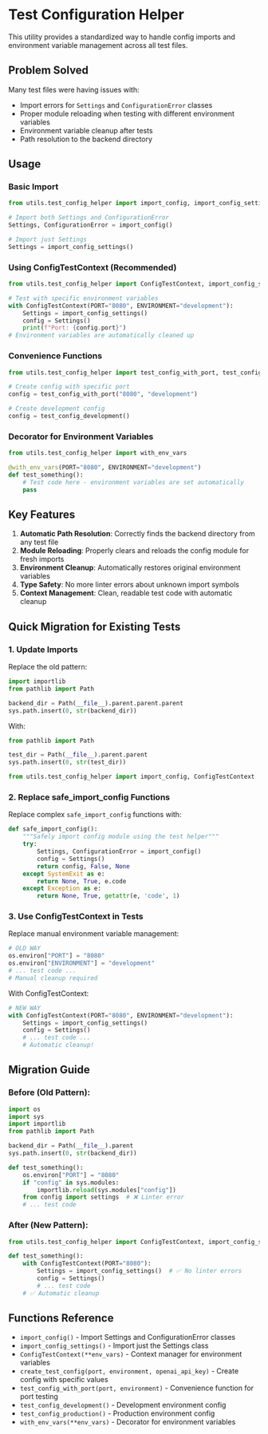 # Test Configuration Helper

This utility provides a standardized way to handle config imports and environment variable management across all test files.

## Problem Solved

Many test files were having issues with:
- Import errors for `Settings` and `ConfigurationError` classes
- Proper module reloading when testing with different environment variables
- Environment variable cleanup after tests
- Path resolution to the backend directory

## Usage

### Basic Import

```python
from utils.test_config_helper import import_config, import_config_settings

# Import both Settings and ConfigurationError
Settings, ConfigurationError = import_config()

# Import just Settings
Settings = import_config_settings()
```

### Using ConfigTestContext (Recommended)

```python
from utils.test_config_helper import ConfigTestContext, import_config_settings

# Test with specific environment variables
with ConfigTestContext(PORT="8080", ENVIRONMENT="development"):
    Settings = import_config_settings()
    config = Settings()
    print(f"Port: {config.port}")
# Environment variables are automatically cleaned up
```

### Convenience Functions

```python
from utils.test_config_helper import test_config_with_port, test_config_development

# Create config with specific port
config = test_config_with_port("8080", "development")

# Create development config
config = test_config_development()
```

### Decorator for Environment Variables

```python
from utils.test_config_helper import with_env_vars

@with_env_vars(PORT="8080", ENVIRONMENT="development")
def test_something():
    # Test code here - environment variables are set automatically
    pass
```

## Key Features

1. **Automatic Path Resolution**: Correctly finds the backend directory from any test file
2. **Module Reloading**: Properly clears and reloads the config module for fresh imports
3. **Environment Cleanup**: Automatically restores original environment variables
4. **Type Safety**: No more linter errors about unknown import symbols
5. **Context Management**: Clean, readable test code with automatic cleanup

## Quick Migration for Existing Tests

### 1. Update Imports
Replace the old pattern:
```python
import importlib
from pathlib import Path

backend_dir = Path(__file__).parent.parent.parent
sys.path.insert(0, str(backend_dir))
```

With:
```python
from pathlib import Path

test_dir = Path(__file__).parent.parent
sys.path.insert(0, str(test_dir))

from utils.test_config_helper import import_config, ConfigTestContext
```

### 2. Replace safe_import_config Functions
Replace complex `safe_import_config` functions with:
```python
def safe_import_config():
    """Safely import config module using the test helper"""
    try:
        Settings, ConfigurationError = import_config()
        config = Settings()
        return config, False, None
    except SystemExit as e:
        return None, True, e.code
    except Exception as e:
        return None, True, getattr(e, 'code', 1)
```

### 3. Use ConfigTestContext in Tests
Replace manual environment variable management:
```python
# OLD WAY
os.environ["PORT"] = "8080"
os.environ["ENVIRONMENT"] = "development"
# ... test code ...
# Manual cleanup required
```

With ConfigTestContext:
```python
# NEW WAY
with ConfigTestContext(PORT="8080", ENVIRONMENT="development"):
    Settings = import_config_settings()
    config = Settings()
    # ... test code ...
    # Automatic cleanup!
```

## Migration Guide

### Before (Old Pattern):
```python
import os
import sys
import importlib
from pathlib import Path

backend_dir = Path(__file__).parent
sys.path.insert(0, str(backend_dir))

def test_something():
    os.environ["PORT"] = "8080"
    if "config" in sys.modules:
        importlib.reload(sys.modules["config"])
    from config import settings  # ❌ Linter error
    # ... test code
```

### After (New Pattern):
```python
from utils.test_config_helper import ConfigTestContext, import_config_settings

def test_something():
    with ConfigTestContext(PORT="8080"):
        Settings = import_config_settings()  # ✅ No linter errors
        config = Settings()
        # ... test code
    # ✅ Automatic cleanup
```

## Functions Reference

- `import_config()` - Import Settings and ConfigurationError classes
- `import_config_settings()` - Import just the Settings class
- `ConfigTestContext(**env_vars)` - Context manager for environment variables
- `create_test_config(port, environment, openai_api_key)` - Create config with specific values
- `test_config_with_port(port, environment)` - Convenience function for port testing
- `test_config_development()` - Development environment config
- `test_config_production()` - Production environment config
- `with_env_vars(**env_vars)` - Decorator for environment variables
